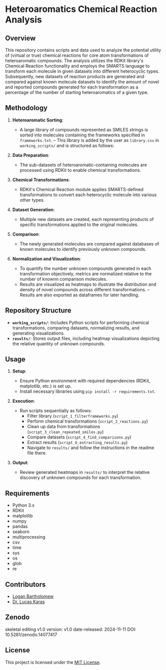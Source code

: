 # Heteroaromatics Chemical Reaction Analysis

## Overview

This repository contains scripts and data used to analyze the potential utility of (virtual or true) chemical reactions for core atom transformations of heteroaromatic compounds. The analysis utilizes the RDKit library's Chemical Reaction functionality and employs the SMARTS language to transform each molecule in given datasets into different heterocyclic types. Subsequently, new datasets of reaction products are generated and compared against known molecule datasets to identify the amount of novel and reported compounds generated for each transformation as a percentage of the number of starting heteroaromatics of a given type.

## Methodology

1. **Heteroaromatic Sorting**: 
   - A large library of compounds represented as SMILES strings is sorted into molecules containing the frameworks specified in `frameworks.txt`.
   – This library is added by the user as `library.csv` in `working_scripts/` and is structured as follows:

2. **Data Preparation**: 
   - The sub-datasets of heteroaromatic-containing molecules are processed using RDKit to enable chemical transformations.

3. **Chemical Transformations**:
   - RDKit's Chemical Reaction module applies SMARTS-defined transformations to convert each heterocyclic molecule into various other types.

4. **Dataset Generation**:
   - Multiple new datasets are created, each representing products of specific transformations applied to the original molecules.

5. **Comparison**:
   - The newly generated molecules are compared against databases of known molecules to identify previously unknown compounds.

6. **Normalization and Visualization**:
   - To quantify the number unknown compounds generated in each transformation objectively, metrics are normalized relative to the number of knownn comparison molecules.
   - Results are visualized as heatmaps to illustrate the distribution and density of novel compounds across different transformations.
   – Results are also exported as dataframes for later handling.

## Repository Structure

- **`working_scripts/`**: Includes Python scripts for performing chemical transformations, comparing datasets, normalizing results, and generating visualizations.
- **`results/`**: Stores output files, including heatmap visualizations depicting the relative quantity of unknown compounds.

## Usage

1. **Setup**:
   - Ensure Python environment with required dependencies (RDKit, matplotlib, etc.) is set up.
   - Install necessary libraries using `pip install -r requirements.txt`.

2. **Execution**:
   - Run scripts sequentially as follows:
        * Filter library (`script_1_filterframeworks.py`)
        * Perform chemical transformations (`script_2_reactions.py`)
        * Clean up data from transformations (`script_3_clean_repeated_smiles.py`)
        * Compare datasets (`script_4_find_comparisons.py`)
        * Extract results (`script_6_extracting_results.py`)
        * Navigate to `results/` and follow the instructions in the readme file there.

3. **Output**:
   - Review generated heatmaps in `results/` to interpret the relative discovery of unknown compounds for each transformation.

## Requirements

- Python 3.x
- RDKit
- matplotlib
- numpy
- pandas
- seaborn
- multiprocessing
- csv
- time
- sys
- os 
- glob
- re

## Contributors

- [Logan Bartholomew](https://github.com/gloganbart)
- [Dr. Lucas Karas](https://github.com/ljkaras)

## Zenodo

skeletal editing v1.0
version: v1.0
date-released: 2024-11-11
DOI: 10.5281/zenodo.14077417

## License

This project is licensed under the [MIT License](https://opensource.org/license/mit).
